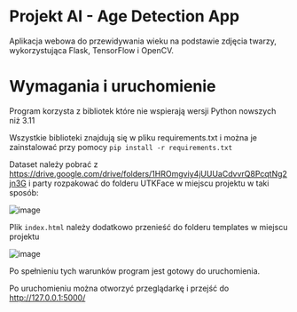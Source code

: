 # Projekt AI - Age Detection App
Aplikacja webowa do przewidywania wieku na podstawie zdjęcia twarzy, wykorzystująca Flask, TensorFlow i OpenCV.

# Wymagania i uruchomienie
Program korzysta z bibliotek które nie wspierają wersji Python nowszych niż 3.11

Wszystkie biblioteki znajdują się w pliku requirements.txt i można je zainstalować przy pomocy ```pip install -r requirements.txt```

Dataset należy pobrać z https://drive.google.com/drive/folders/1HROmgviy4jUUUaCdvvrQ8PcqtNg2jn3G  i party rozpakować do folderu UTKFace w miejscu projektu w taki sposób:

![image](https://github.com/user-attachments/assets/9e38f844-9efa-4955-ad10-93d12f5230e8)

Plik ```index.html``` należy dodatkowo przenieść do folderu templates w miejscu projektu

![image](https://github.com/user-attachments/assets/d6510810-7004-4229-8c13-bb8ee6c45c26)

Po spełnieniu tych warunków program jest gotowy do uruchomienia.

Po uruchomieniu można otworzyć przeglądarkę i przejść do http://127.0.0.1:5000/

